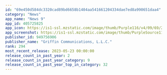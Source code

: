 ```yaml
---
id: "69e450d584dc3320cad89bd6658b1404aa541661204334dae7ed8a990651daa4"
category: "News"
app_name: "News 9"
app_id: 405725825
app_icon: https://is1-ssl.mzstatic.com/image/thumb/Purple116/v4/09/69/27/096927ea-be5a-52c5-bae3-b4f22e68513e/AppIcon-1x_U007emarketing-0-4-85-220.png/1024x1024bb.png
app_screenshot: https://is1-ssl.mzstatic.com/image/thumb/PurpleSource114/v4/a4/c6/1b/a4c61bea-2eb1-5c1d-610f-7dac97f98ae9/04916233-74a0-4d18-97d6-42e139487985_IMG-1525.PNG/1242x2688bb.png
publisher_id: 949756906
publisher_name: "Griffin Communications, L.L.C."
rank: 294
most_recent_release: 2023-05-23 00:00:00
release_count_in_past_year: 2
release_count_in_past_year_category: 9
release_count_in_past_year_top_in_category: 32
---
```

